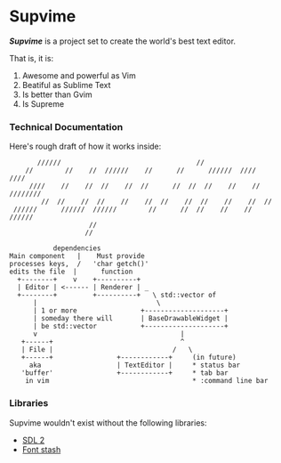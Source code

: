# Supvime

***Supvime*** is a project set to create the world's best text editor.

That is, it is:

1. Awesome and powerful as Vim
2. Beatiful as Sublime Text
3. Is better than Gvim
4. Is Supreme

### Technical Documentation

Here's rough draft of how it works inside:

           //////                                  //
        //        //    //  //////    //      //      //////  ////      ////
         ////    //    //  //    //  //      //  //  //    //    //  ////////
            //  //    //  //    //    //  //    //  //    //    //  //
     //////      //////  //////        //      //  //    //    //    //////
                        //
                       //

               dependencies
    Main component   |    Must provide
    processes keys,  /   'char getch()'
    edits the file  |      function
      +--------+    v    +----------+
      | Editor | <------ | Renderer | _
      +--------+         +----------+   \ std::vector of
          |                              \
          | 1 or more                +--------------------+
          | someday there will       | BaseDrawableWidget |
          | be std::vector           +--------------------+
          v                                    |
       +------+                                ^
       | File |                              /   \
       +------+                +------------+     (in future)
         aka                   | TextEditor |     * status bar
       'buffer'                +------------+     * tab bar
        in vim                                    * :command line bar

### Libraries

Supvime wouldn't exist without the following libraries:

* [SDL 2](http://libsdl.org/)
* [Font stash](https://github.com/akrinke/Font-Stash)

